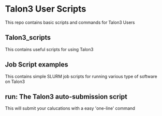 # Talon3 User Scripts

This repo contains basic scripts and commands for Talon3 Users

## Talon3_scripts
This contains useful scripts for using Talon3

## Job Script examples
This contains simple SLURM job scripts for running various type of software on Talon3

## run: The Talon3 auto-submission script
This will submit your calucations with a easy 'one-line' command

